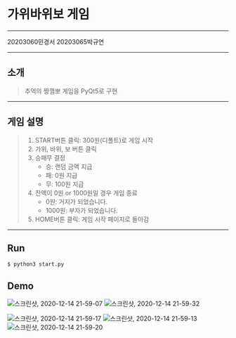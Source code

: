 # 가위바위보 게임
----------------

20203060민경서 20203065박규연

---------------
## 소개
> 추억의 짱깸뽀 게임을 PyQt5로 구현
---------------
## 게임 설명
> 1. START버튼 클릭: 300원(디폴트)로 게임 시작
> 2. 가위, 바위, 보 버튼 클릭
> 3. 승패무 결정
>    * 승: 랜덤 금액 지급
>    * 패: 0원 지급
>    * 무: 100원 지급
> 4. 잔액이 0원 or 1000원일 경우 게임 종료
>    * 0원: 거지가 되었습니다.
>    * 1000원: 부자가 되었습니다.
> 5. HOME버튼 클릭: 게임 시작 페이지로 돌아감

***
## Run

```
$ python3 start.py
```

## Demo
![스크린샷, 2020-12-14 21-59-07](https://user-images.githubusercontent.com/66217855/203297526-9b8581bb-3873-46b8-bf51-7233a9eb7eb2.png)
![스크린샷, 2020-12-14 21-59-32](https://user-images.githubusercontent.com/66217855/203297798-b5a607fa-f4b3-4cf2-af81-b0b953176c7e.png)  

![스크린샷, 2020-12-14 21-59-17](https://user-images.githubusercontent.com/66217855/203297640-743115e6-75ad-4ae5-85fd-7fc460984704.png)
![스크린샷, 2020-12-14 21-59-13](https://user-images.githubusercontent.com/66217855/203297766-11f42d02-70e8-432b-b712-7d9fc28c1578.png)
![스크린샷, 2020-12-14 21-59-20](https://user-images.githubusercontent.com/66217855/203297783-0c05a015-04a9-4113-b07c-a40da04f9c26.png)
